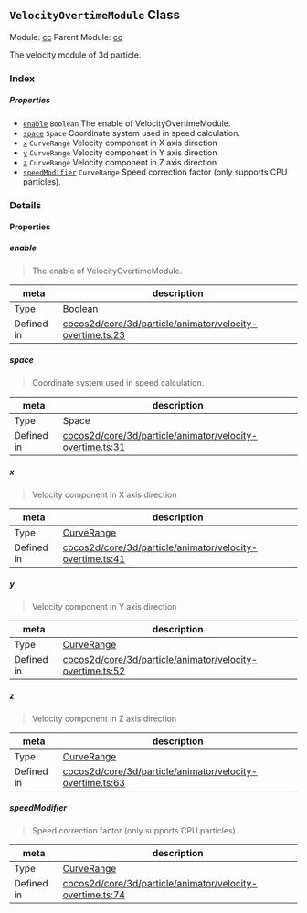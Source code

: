 ## `VelocityOvertimeModule` Class



Module: [cc](../modules/cc.md)
Parent Module: [cc](../modules/cc.md)


The velocity module of 3d particle.



### Index

##### Properties

  - [`enable`](#enable) `Boolean` The enable of VelocityOvertimeModule.
  - [`space`](#space) `Space` Coordinate system used in speed calculation.
  - [`x`](#x) `CurveRange` Velocity component in X axis direction
  - [`y`](#y) `CurveRange` Velocity component in Y axis direction
  - [`z`](#z) `CurveRange` Velocity component in Z axis direction
  - [`speedModifier`](#speedmodifier) `CurveRange` Speed correction factor (only supports CPU particles).





### Details


#### Properties


##### enable

> The enable of VelocityOvertimeModule.

| meta | description |
|------|-------------|
| Type | <a href="https://developer.mozilla.org/en/JavaScript/Reference/Global_Objects/Boolean" class="crosslink external" target="_blank">Boolean</a> |
| Defined in | [cocos2d/core/3d/particle/animator/velocity-overtime.ts:23](https://github.com/cocos-creator/engine/blob/f495398f4307775f0f733162e3d128d81e063063/cocos2d/core/3d/particle/animator/velocity-overtime.ts#L23) |



##### space

> Coordinate system used in speed calculation.

| meta | description |
|------|-------------|
| Type | Space |
| Defined in | [cocos2d/core/3d/particle/animator/velocity-overtime.ts:31](https://github.com/cocos-creator/engine/blob/f495398f4307775f0f733162e3d128d81e063063/cocos2d/core/3d/particle/animator/velocity-overtime.ts#L31) |



##### x

> Velocity component in X axis direction

| meta | description |
|------|-------------|
| Type | <a href="../classes/CurveRange.html" class="crosslink">CurveRange</a> |
| Defined in | [cocos2d/core/3d/particle/animator/velocity-overtime.ts:41](https://github.com/cocos-creator/engine/blob/f495398f4307775f0f733162e3d128d81e063063/cocos2d/core/3d/particle/animator/velocity-overtime.ts#L41) |



##### y

> Velocity component in Y axis direction

| meta | description |
|------|-------------|
| Type | <a href="../classes/CurveRange.html" class="crosslink">CurveRange</a> |
| Defined in | [cocos2d/core/3d/particle/animator/velocity-overtime.ts:52](https://github.com/cocos-creator/engine/blob/f495398f4307775f0f733162e3d128d81e063063/cocos2d/core/3d/particle/animator/velocity-overtime.ts#L52) |



##### z

> Velocity component in Z axis direction

| meta | description |
|------|-------------|
| Type | <a href="../classes/CurveRange.html" class="crosslink">CurveRange</a> |
| Defined in | [cocos2d/core/3d/particle/animator/velocity-overtime.ts:63](https://github.com/cocos-creator/engine/blob/f495398f4307775f0f733162e3d128d81e063063/cocos2d/core/3d/particle/animator/velocity-overtime.ts#L63) |



##### speedModifier

> Speed correction factor (only supports CPU particles).

| meta | description |
|------|-------------|
| Type | <a href="../classes/CurveRange.html" class="crosslink">CurveRange</a> |
| Defined in | [cocos2d/core/3d/particle/animator/velocity-overtime.ts:74](https://github.com/cocos-creator/engine/blob/f495398f4307775f0f733162e3d128d81e063063/cocos2d/core/3d/particle/animator/velocity-overtime.ts#L74) |






